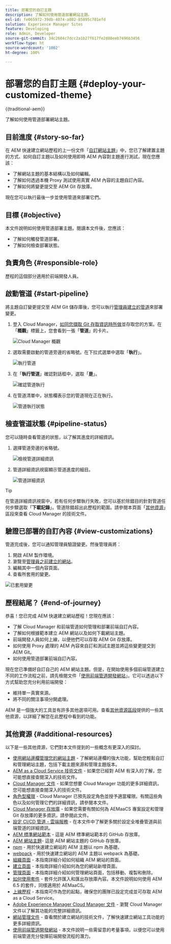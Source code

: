 ```yaml
---
title: 部署您的自訂主題
description: 了解如何使用管道部署網站主題。
exl-id: fe065972-39db-4074-a802-85895c701efd
solution: Experience Manager Sites
feature: Developing
role: Admin, Developer
source-git-commit: 34c2604c7dcc2a1b27f617fe2d88eeb7496b3456
workflow-type: ht
source-wordcount: '1002'
ht-degree: 100%

---
```


# 部署您的自訂主題 {#deploy-your-customized-theme}

{{traditional-aem}}

了解如何使用管道部署網站主題。

## 目前進度 {#story-so-far}

在 AEM 快速建立網站歷程的上一份文件「[自訂網站主題](customize-theme.md)」中，您已了解建置主題的方式、如何自訂主題以及如何使用即時 AEM 內容對主題進行測試，現在您應該：

* 了解網站主題的基本結構以及如何編輯。
* 了解如何透過本機 Proxy 測試使用真實 AEM 內容的主題自訂內容。
* 了解如何將變更提交至 AEM Git 存放庫。

現在您可以執行最後一步並使用管道來部署它們。

## 目標 {#objective}

本文件說明如何使用管道部署主題。閱讀本文件後，您應該：

* 了解如何觸發管道部署。
* 了解如何檢查部署狀態。

## 負責角色 {#responsible-role}

歷程的這個部分適用於前端開發人員。

## 啟動管道 {#start-pipeline}

將主題自訂變更提交至 AEM Git 儲存庫後，您可以執行[管理員建立的管道](pipeline-setup.md)來部署變更。

1. 登入 Cloud Manager，[如同您擷取 Git 存取資訊時所做](retrieve-access.md)並存取您的方案。在「**概觀**」標籤上，您會看到一張「**管道**」的卡片。

   ![Cloud Manager 概觀](assets/cloud-manager-overview.png)

1. 選取需要啟動的管道旁邊的省略號。在下拉式選單中選取「**執行**」。

   ![執行管道](assets/run-pipeline.png)

1. 在「**執行管道**」確認對話框中，選取「**是**」。

   ![確認管道執行](assets/pipeline-confirm.png)

1. 在管道清單中，狀態欄表示您的管道現在正在執行。

   ![管道執行狀態](assets/pipeline-running.png)

## 檢查管道狀態 {#pipeline-status}

您可以隨時查看管道的狀態，以了解其進度的詳細資訊。

1. 選擇管道旁邊的省略號。

   ![檢視管道詳細資訊](assets/view-pipeline-details.png)

1. 管道詳細資訊視窗顯示管道進度的細目。

   ![管道詳細資訊](assets/pipeline-details.png)

>[!TIP]
>
>在管道詳細資訊視窗中，若有任何步驟執行失敗，您可以基於除錯目的針對管道任何步驟選取「**下載記錄**」。管道除錯超出此歷程的範圍。請參閱本頁面「[其他資源](#additional-resources)」區段來查看 Cloud Manager 的技術文件。

## 驗證已部署的自訂內容 {#view-customizations}

管道完成後，您可以通知管理員驗證變更。然後管理員將：

1. 開啟 AEM 製作環境。
1. 瀏覽至[管理員之前建立的網站](create-site.md)。
1. 編輯其中一個內容頁面。
1. 查看所套用的變更。

![已套用變更](assets/changes-applied.png)

## 歷程結尾？ {#end-of-journey}

恭喜！您已完成 AEM 快速建立網站歷程！您現在應該：

* 了解 Cloud Manager 和前端管道如何管理和部署前端自訂內容。
* 了解如何根據範本建立 AEM 網站以及如何下載網站主題。
* 前端開發人員如何上線，以便他們可以存取 AEM Git 存放庫。
* 如何使用 Proxy 處理的 AEM 內容來自訂和測試主題並將這些變更提交到 AEM Git。
* 如何使用管道部署前端自訂內容。

現在您已準備好自訂自己的 AEM 網站主題。但是，在開始使用多個前端管道建立不同的工作流程之前，請先檢閱文件「[使用前端管道開發網站](/help/implementing/developing/introduction/developing-with-front-end-pipelines.md)」。它可以透過以下方式幫助您充分利用前端開發：

* 維持單一真實來源。
* 將不同的關注事項分開處理。

AEM 是一個強大的工具並有許多其他選項可用。查看[其他資源區段](#additional-resources)提供的一些其他資源，以詳細了解您在此歷程中看到的功能。

## 其他資源 {#additional-resources}

以下是一些其他資源，它們對本文件提到的一些概念有更深入的探討。

* [使用網站邊欄管理您的網站主題](/help/sites-cloud/administering/site-creation/site-rail.md) - 了解網站邊欄的強大功能，幫助您輕鬆自訂和管理網站主題，包括下載主題來源和管理主題版本。
* [AEM as a Cloud Service 技術文件](https://experienceleague.adobe.com/docs/experience-manager-cloud-service.html) - 如果您已經對 AEM 有深入的了解，您可能想直接查閱深入的技術文件。
* [Cloud Manager 文件](https://experienceleague.adobe.com/docs/experience-manager-cloud-service/onboarding/onboarding-concepts/cloud-manager-introduction.html) - 如果您想要 Cloud Manager 功能的更多詳細資訊，您可能想直接查閱深入的技術文件。
* [角色型權限](https://experienceleague.adobe.com/docs/experience-manager-cloud-manager/using/requirements/role-based-permissions.html) - Cloud Manager 已預先設定角色並授予適當權限。有關這些角色以及如何管理它們的詳細資訊，請參閱本文件。
* [Cloud Manager 存放庫](/help/implementing/cloud-manager/managing-code/managing-repositories.md) - 如果您需要有關如何為 AEMaaCS 專案設定和管理 Git 存放庫的更多資訊，請參閱此文件。
* [設定 CI/CD 管道 - 雲端服務](/help/implementing/cloud-manager/configuring-pipelines/introduction-ci-cd-pipelines.md) - 在本文件中了解更多關於設定全堆疊管道與前端管道的詳細資訊。
* [AEM 標準網站範本](https://github.com/adobe/aem-site-template-standard) - 這是 AEM 標準網站範本的 GitHub 存放庫。
* [AEM 網站主題](https://github.com/adobe/aem-site-template-standard-theme-e2e)- 這是 AEM 網站主題的 GitHub 存放庫。
* [npm](https://www.npmjs.com) - 用於快速建立網站的 AEM 主題以 npm 為基礎。
* [webpack](https://webpack.js.org) - 用於快速建立網站的 AEM 主題以 webpack 為基礎。
* [組織頁面](/help/sites-cloud/authoring/sites-console/organizing-pages.md) - 本指南詳細介紹如何組織 AEM 網站的頁面。
* [建立頁面](/help/sites-cloud/authoring/sites-console/creating-pages.md) - 本指南詳細介紹如何為您的網站新增頁面。
* [管理頁面](/help/sites-cloud/authoring/sites-console/managing-pages.md) - 本指南詳細介紹如何管理網站頁面，包括移動、複製和刪除。
* [如何使用套件](/help/implementing/developing/tools/package-manager.md) - 套件允許匯入和匯出存放庫內容。本文件說明如何使用 AEM 6.5 的套件，同樣適用於 AEMaaCS。
* [上線歷程](/help/journey-onboarding/overview.md) - 本指南可作為您的起點，確保您的團隊已設定完成並可存取 AEM as a Cloud Service。
* [Adobe Experience Manager Cloud Manager 文件](https://experienceleague.adobe.com/docs/experience-manager-cloud-manager/using/introduction-to-cloud-manager.html) - 瀏覽 Cloud Manager 文件以了解其功能的完整詳細資訊。
* [網站管理文件](/help/sites-cloud/administering/site-creation/create-site.md) - 查看關於建立網站的技術文件，了解快速建立網站工具功能的更多詳細資訊。
* [使用前端管道開發網站](/help/implementing/developing/introduction/developing-with-front-end-pipelines.md) - 本文件說明一些需留意的考量事項，以便您可以使用前端管道充分發揮前端開發流程的潛力。
